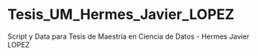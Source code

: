 # Tesis_UM_Hermes_Javier_LOPEZ
Script y Data para Tesis de Maestría en Ciencia de Datos - Hermes Javier LOPEZ
